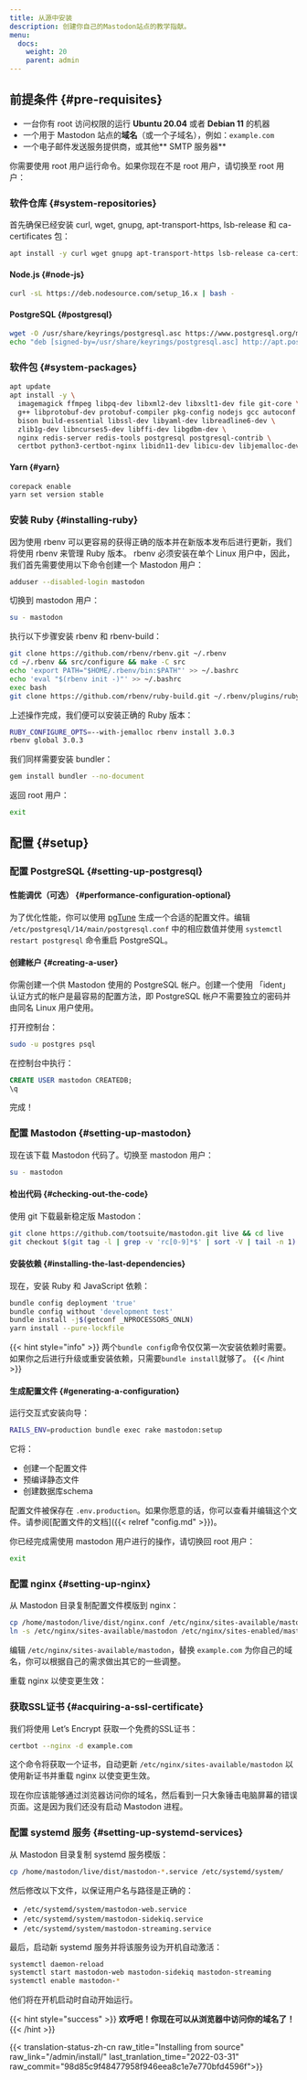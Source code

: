 ```yaml
---
title: 从源中安装
description: 创建你自己的Mastodon站点的教学指献。
menu:
  docs:
    weight: 20
    parent: admin
---
```


## 前提条件 {#pre-requisites}

* 一台你有 root 访问权限的运行 **Ubuntu 20.04** 或者 **Debian 11** 的机器
* 一个用于 Mastodon 站点的**域名**（或一个子域名），例如：`example.com`
* 一个电子邮件发送服务提供商，或其他** SMTP 服务器**

你需要使用 root 用户运行命令。如果你现在不是 root 用户，请切换至 root 用户：

### 软件仓库 {#system-repositories}

首先确保已经安装 curl, wget, gnupg, apt-transport-https, lsb-release 和 ca-certificates 包：

```bash
apt install -y curl wget gnupg apt-transport-https lsb-release ca-certificates
```

#### Node.js {#node-js}

```bash
curl -sL https://deb.nodesource.com/setup_16.x | bash -
```

#### PostgreSQL {#postgresql}

```bash
wget -O /usr/share/keyrings/postgresql.asc https://www.postgresql.org/media/keys/ACCC4CF8.asc
echo "deb [signed-by=/usr/share/keyrings/postgresql.asc] http://apt.postgresql.org/pub/repos/apt $(lsb_release -cs)-pgdg main" > /etc/apt/sources.list.d/postgresql.list
```

### 软件包 {#system-packages}

```bash
apt update
apt install -y \
  imagemagick ffmpeg libpq-dev libxml2-dev libxslt1-dev file git-core \
  g++ libprotobuf-dev protobuf-compiler pkg-config nodejs gcc autoconf \
  bison build-essential libssl-dev libyaml-dev libreadline6-dev \
  zlib1g-dev libncurses5-dev libffi-dev libgdbm-dev \
  nginx redis-server redis-tools postgresql postgresql-contrib \
  certbot python3-certbot-nginx libidn11-dev libicu-dev libjemalloc-dev
```

#### Yarn {#yarn}

```bash
corepack enable
yarn set version stable
```

### 安装 Ruby {#installing-ruby}

因为使用 rbenv 可以更容易的获得正确的版本并在新版本发布后进行更新，我们将使用 rbenv 来管理 Ruby 版本。 rbenv 必须安装在单个 Linux 用户中，因此，我们首先需要使用以下命令创建一个 Mastodon 用户：

```bash
adduser --disabled-login mastodon
```

切换到 mastodon 用户：

```bash
su - mastodon
```

执行以下步骤安装 rbenv 和 rbenv-build：

```bash
git clone https://github.com/rbenv/rbenv.git ~/.rbenv
cd ~/.rbenv && src/configure && make -C src
echo 'export PATH="$HOME/.rbenv/bin:$PATH"' >> ~/.bashrc
echo 'eval "$(rbenv init -)"' >> ~/.bashrc
exec bash
git clone https://github.com/rbenv/ruby-build.git ~/.rbenv/plugins/ruby-build
```

上述操作完成，我们便可以安装正确的 Ruby 版本：

```bash
RUBY_CONFIGURE_OPTS=--with-jemalloc rbenv install 3.0.3
rbenv global 3.0.3
```

我们同样需要安装 bundler：

```bash
gem install bundler --no-document
```

返回 root 用户：

```bash
exit
```

## 配置 {#setup}

### 配置 PostgreSQL {#setting-up-postgresql}

#### 性能调优（可选） {#performance-configuration-optional}

为了优化性能，你可以使用 [pgTune](https://pgtune.leopard.in.ua/#/) 生成一个合适的配置文件。编辑 `/etc/postgresql/14/main/postgresql.conf` 中的相应数值并使用 `systemctl restart postgresql` 命令重启 PostgreSQL。

#### 创建帐户 {#creating-a-user}

你需创建一个供 Mastodon 使用的 PostgreSQL 帐户。创建一个使用 「ident」 认证方式的帐户是最容易的配置方法，即 PostgreSQL 帐户不需要独立的密码并由同名 Linux 用户使用。

打开控制台：

```bash
sudo -u postgres psql
```

在控制台中执行：

```sql
CREATE USER mastodon CREATEDB;
\q
```

完成！

### 配置 Mastodon {#setting-up-mastodon}

现在该下载 Mastodon 代码了。切换至 mastodon 用户：

```bash
su - mastodon
```

#### 检出代码 {#checking-out-the-code}

使用 git 下载最新稳定版 Mastodon：

```bash
git clone https://github.com/tootsuite/mastodon.git live && cd live
git checkout $(git tag -l | grep -v 'rc[0-9]*$' | sort -V | tail -n 1)
```

#### 安装依赖 {#installing-the-last-dependencies}

现在，安装 Ruby 和 JavaScript 依赖：

```bash
bundle config deployment 'true'
bundle config without 'development test'
bundle install -j$(getconf _NPROCESSORS_ONLN)
yarn install --pure-lockfile
```

{{< hint style="info" >}}
两个`bundle config`命令仅仅第一次安装依赖时需要。如果你之后进行升级或重安装依赖，只需要`bundle install`就够了。
{{< /hint >}}

#### 生成配置文件 {#generating-a-configuration}

运行交互式安装向导：

```bash
RAILS_ENV=production bundle exec rake mastodon:setup
```

它将：

* 创建一个配置文件
* 预编译静态文件
* 创建数据库schema

配置文件被保存在 `.env.production`。如果你愿意的话，你可以查看并编辑这个文件。请参阅[配置文件的文档]({{< relref "config.md" >}})。

你已经完成需使用 mastodon 用户进行的操作，请切换回 root 用户：

```bash
exit
```

### 配置 nginx {#setting-up-nginx}

从 Mastodon 目录复制配置文件模版到 nginx：

```bash
cp /home/mastodon/live/dist/nginx.conf /etc/nginx/sites-available/mastodon
ln -s /etc/nginx/sites-available/mastodon /etc/nginx/sites-enabled/mastodon
```

编辑 `/etc/nginx/sites-available/mastodon`，替换 `example.com` 为你自己的域名，你可以根据自己的需求做出其它的一些调整。

重载 nginx 以使变更生效：

### 获取SSL证书 {#acquiring-a-ssl-certificate}

我们将使用 Let’s Encrypt 获取一个免费的SSL证书：

```bash
certbot --nginx -d example.com
```

这个命令将获取一个证书，自动更新 `/etc/nginx/sites-available/mastodon` 以使用新证书并重载 nginx 以使变更生效。

现在你应该能够通过浏览器访问你的域名，然后看到一只大象锤击电脑屏幕的错误页面。这是因为我们还没有启动 Mastodon 进程。

### 配置 systemd 服务 {#setting-up-systemd-services}

从 Mastodon 目录复制 systemd 服务模版：

```bash
cp /home/mastodon/live/dist/mastodon-*.service /etc/systemd/system/
```

然后修改以下文件，以保证用户名与路径是正确的：

* `/etc/systemd/system/mastodon-web.service`
* `/etc/systemd/system/mastodon-sidekiq.service`
* `/etc/systemd/system/mastodon-streaming.service`

最后，启动新 systemd 服务并将该服务设为开机自动激活：

```bash
systemctl daemon-reload
systemctl start mastodon-web mastodon-sidekiq mastodon-streaming
systemctl enable mastodon-*
```

他们将在开机启动时自动开始运行。

{{< hint style="success" >}}
**欢呼吧！你现在可以从浏览器中访问你的域名了！**
{{< /hint >}}

{{< translation-status-zh-cn raw_title="Installing from source" raw_link="/admin/install/" last_tranlation_time="2022-03-31" raw_commit="98d85c9f48477958f946eea8c1e7e770bfd4596f">}}
